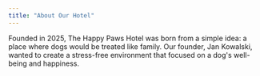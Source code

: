 ```yaml
---
title: "About Our Hotel"
---
```


Founded in 2025, The Happy Paws Hotel was born from a simple idea: a place where dogs would be treated like family. Our founder, Jan Kowalski, wanted to create a stress-free environment that focused on a dog's well-being and happiness.